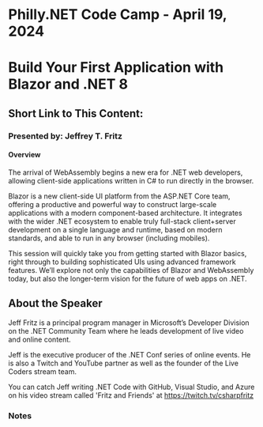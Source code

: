 # Philly.NET Code Camp - April 19, 2024

# Build Your First Application with Blazor and .NET 8

## Short Link to This Content: 

### Presented by: Jeffrey T. Fritz

#### Overview
The arrival of WebAssembly begins a new era for .NET web developers, allowing client-side applications written in C# to run directly in the browser. 

Blazor is a new client-side UI platform from the ASP.NET Core team, offering a productive and powerful way to construct large-scale applications with a modern component-based architecture. It integrates with the wider .NET ecosystem to enable truly full-stack client+server development on a single language and runtime, based on modern standards, and able to run in any browser (including mobiles). 

This session will quickly take you from getting started with Blazor basics, right through to building sophisticated UIs using advanced framework features. We’ll explore not only the capabilities of Blazor and WebAssembly today, but also the longer-term vision for the future of web apps on .NET. 

## About the Speaker

Jeff Fritz is a principal program manager in Microsoft’s Developer Division on the .NET Community Team where he leads development of live video and online content. 

Jeff is the executive producer of the .NET Conf series of online events. He is also a Twitch and YouTube partner as well as the founder of the Live Coders stream team. 

You can catch Jeff writing .NET Code with GitHub, Visual Studio, and Azure on his video stream called 'Fritz and Friends' at https://twitch.tv/csharpfritz

### Notes
